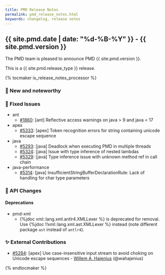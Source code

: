 ```yaml
---
title: PMD Release Notes
permalink: pmd_release_notes.html
keywords: changelog, release notes
---
```


## {{ site.pmd.date | date: "%d-%B-%Y" }} - {{ site.pmd.version }}

The PMD team is pleased to announce PMD {{ site.pmd.version }}.

This is a {{ site.pmd.release_type }} release.

{% tocmaker is_release_notes_processor %}

### 🚀 New and noteworthy

### 🐛 Fixed Issues
* ant
  * [#1860](https://github.com/pmd/pmd/issues/1860): \[ant] Reflective access warnings on java > 9 and java < 17
* apex
  * [#5333](https://github.com/pmd/pmd/issues/5333): \[apex] Token recognition errors for string containing unicode escape sequence
* java
  * [#5293](https://github.com/pmd/pmd/issues/5293): \[java] Deadlock when executing PMD in multiple threads
  * [#5324](https://github.com/pmd/pmd/issues/5324): \[java] Issue with type inference of nested lambdas
  * [#5329](https://github.com/pmd/pmd/issues/5329): \[java] Type inference issue with unknown method ref in call chain
* java-performance
  * [#5314](https://github.com/pmd/pmd/issues/5314): \[java] InsufficientStringBufferDeclarationRule: Lack of handling for char type parameters

### 🚨 API Changes

#### Deprecations
* pmd-xml
  * {%jdoc xml::lang.xml.antlr4.XMLLexer %} is deprecated for removal. Use {%jdoc !!xml::lang.xml.ast.XMLLexer %}
    instead (note different package `ast` instead of `antlr4`).

### ✨ External Contributions
* [#5284](https://github.com/pmd/pmd/pull/5284): \[apex] Use case-insensitive input stream to avoid choking on Unicode escape sequences - [Willem A. Hajenius](https://github.com/wahajenius) (@wahajenius)

{% endtocmaker %}

